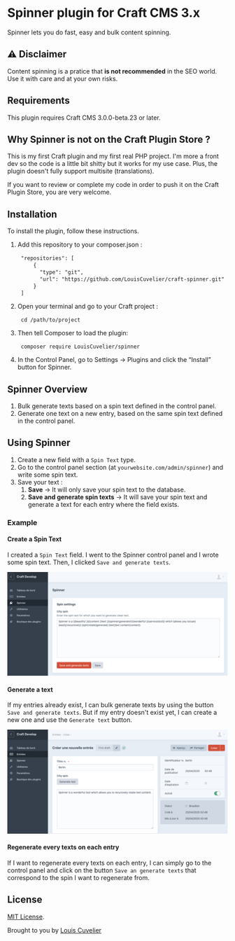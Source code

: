 # Spinner plugin for Craft CMS 3.x
Spinner lets you do fast, easy and bulk content spinning.

## ⚠️ Disclaimer

Content spinning is a pratice that **is not recommended** in the SEO world. Use it with care and at your own risks.

## Requirements

This plugin requires Craft CMS 3.0.0-beta.23 or later.

## Why Spinner is not on the Craft Plugin Store ?
This is my first Craft plugin and my first real PHP project. I'm more a front dev so the code is a little bit shitty but it works for my use case.
Plus, the plugin doesn't fully support multisite (translations).

If you want to review or complete my code in order to push it on the Craft Plugin Store, you are very welcome.

## Installation

To install the plugin, follow these instructions.

1. Add this repository to your composer.json :
        
        "repositories": [
            {
              "type": "git",
              "url": "https://github.com/LouisCuvelier/craft-spinner.git"
            }
        ]

2. Open your terminal and go to your Craft project :

        cd /path/to/project
       

3. Then tell Composer to load the plugin:

        composer require LouisCuvelier/spinner

4. In the Control Panel, go to Settings → Plugins and click the “Install” button for Spinner.

## Spinner Overview

1. Bulk generate texts based on a spin text defined in the control panel.
2. Generate one text on a new entry, based on the same spin text defined in the control panel.

## Using Spinner

1. Create a new field with a `Spin Text` type.
2. Go to the control panel section (at `yourwebsite.com/admin/spinner`) and write some spin text.
3. Save your text :
    1. **Save** → It will only save your spin text to the database.
    2. **Save and generate spin texts** → It will save your spin text and generate a text for each entry where the field exists.

### Example

#### Create a Spin Text
I created a `Spin Text` field. I went to the Spinner control panel and I wrote some spin text. Then, I clicked `Save and generate texts`.

![Screenshot](resources/img/cp.png)

#### Generate a text
If my entries already exist, I can bulk generate texts by using the button `Save and generate texts`.
But if my entry doesn't exist yet, I can create a new one and use the `Generate text` button.

![Screenshot](resources/img/entry.png)

#### Regenerate every texts on each entry
If I want to regenerate every texts on each entry, I can simply go to the control panel and click on the button `Save an generate texts` that correspond to the spin I want to regenerate from.

## License

[MIT License](LICENSE.md).

Brought to you by [Louis Cuvelier](https://www.louiscuvelier.com)